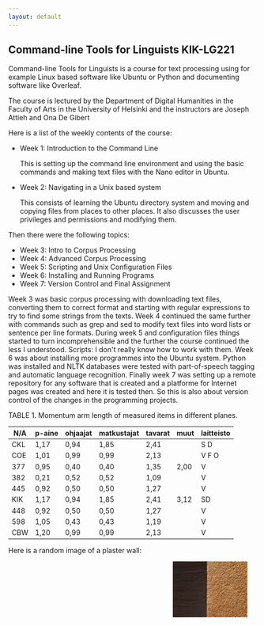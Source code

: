 ```yaml
---
layout: default
---
```


## Command-line Tools for Linguists KIK-LG221

Command-line Tools for Linguists is a course for text processing using for example Linux based software like Ubuntu or Python and documenting software like Overleaf.

The course is lectured by the Department of Digital Humanities in the Faculty of Arts in the University of Helsinki and the instructors are Joseph Attieh and Ona De Gibert

Here is a list of the weekly contents of the course:

* Week 1: Introduction to the Command Line

 	This is setting up the command line environment and using the basic commands and making text files with the Nano editor in Ubuntu.

* Week 2: Navigating in a Unix based system

 	This consists of learning the Ubuntu directory system and moving and copying files from places to other places. It also discusses the user privileges and permissions and modifying them.

Then there were the following topics:

* Week 3: Intro to Corpus Processing
* Week 4: Advanced Corpus Processing
* Week 5: Scripting and Unix Configuration Files
* Week 6: Installing and Running Programs
* Week 7: Version Control and Final Assignment

Week 3 was basic corpus processing with downloading text files, converting them to correct format and starting with regular expressions to try to find some strings from the texts.
Week 4 continued the same further with commands such as grep and sed to modify text files into word lists or sentence per line formats. 
During week 5 and configuration files things started to turn incomprehensible and the further the course continued the less I understood. Scripts: I don't really know how to work with them. 
Week 6 was about installing more programmes into the Ubuntu system. Python was installed and NLTK databases were tested with part-of-speech tagging and automatic language recognition. 
Finally week 7 was setting up a remote repository for any software that is created and a platforme for Internet pages was created and here it is tested then. So this is also about version control of the changes in the programming projects.


TABLE 1. Momentum arm length of measured items in different planes.

N/A|	p-aine|	ohjaajat|	matkustajat|	tavarat|	muut|	laitteisto|
-- |  ----     |     ----   |   -------    |   ----   |  ------- |  -----       |
CKL|	1,17|	0,94|	1,85|	2,41|	   |	S D|
COE|	1,01|	0,99|	0,99|	2,13|	   |	V F O|
377|	0,95|	0,40|	0,40|	1,35|	2,00|	V|
382|	0,21|	0,52|	0,52|	1,09|	   |	V|
445|	0,92|	0,50|	0,50|	1,27|	   |	V|
KIK|	1,17|	0,94|	1,85|	2,41|	3,12|	SD|
448|	0,92|	0,50|	0,50|	1,27|	   |	V|
598|	1,05|	0,43|	0,43|	1,19|	   |	V|
CBW|	1,20|	0,99|	0,99|	2,13|	   |	V|


Here is a random image of a plaster wall:

<img src="assets/images/plaster_wall.jpg" alt="Photo" hspace="20" width="30%" align="right"/>


